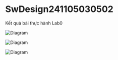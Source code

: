 # SwDesign241105030502
Kết quả bài thực hành Lab0

![Diagram](https://www.planttext.com/api/plantuml/png/R99DJiCm48NtSmelOT4UeAggYY1s22b2i7QSIMl5cOd6TYC4d8m5H-8Ak8xwGuXtVj-RyHlRFr_VMn-qXDWv0DzQKi8U0O8D3bNXjFVgtkgTw0x0vEqBxgr9SBss550QRN2pKU-WqhA-Z4IMTYjLCJlKb6MAtLFpkaTqVgLILHRpkJUtVvqT7_21PT1Ipw4I3oWUfyW7xg-rprFMGiiOZ7kaPudKJakDI_F-8-S6YPXsRE5OrtUOOzKSAuSNroC75lEMRcMqzjpdQItEkGkcD4NGrSdkU40fcPjfED7MunIaFkSd-5ZMFD3oEEUCciFFw9Uu0AaoWSKHBAwJAG3O8jNfO_m2003__mC0)


![Diagram](https://www.planttext.com/api/plantuml/png/T95BQiCm48RtSufPsWld02MOF4eXKB29oG64F7L45ScCHaq3lLaNFLAlKBbncZZGZURn_n-QaRu_lnP154iyM83mQXoo3mIMNWJ58vjkBzWQ9Yt6En0Zbd0N2DSg7Oz6TQmE04gBPrnRGqx68faOnxpP-xuwEkAnNYdMlgKjgJRruCnX4VlYe_m5uO-OT24RGeu5Pi--mutBht1HOjQOpk6knwTqnzBXKciVdUGJpogUi6RVHdqdLCuQHzZ4llUSjDiP1htsGQxadLXnsWItz6RecD39WZYR9SUGN_3B0uGS9lESdRKwvGyudnkdRMofBE4VUBJVpZLmz2xaseJ18iNXPty0003__mC0)


![Diagram](https://www.planttext.com/api/plantuml/png/N931JiCm38RlVWeVjrT8OLhPXjG34z8G5yGXfEvgcYOeSOV6gt7WaNW5aj6oYPljVFzlv__-_5f6qK66tWB4ZXq67mb0M2nXQOGFB4TSizu7tISamm2gSf62u4g7kW2rSK81xwjjgij1MX_uWmhWPZP7QSdXxEbHMwupyZoV-BBtWvCaMRLakhJCv1vljDNE_9EFGrnSZx9a0uqF7QW7tH7UUKT7l0s-nvtroJI_wRrc1sfDBooJVG7aQZmfWMoa2--hitLck06rQ_tx-Q2HhzpXuZCJkdabynV8wQRVEaNctm2MYSiX_m000F__0m00)
